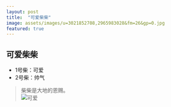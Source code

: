 ```yaml
---
layout: post
title:  "可爱柴柴"
image: assets/images/u=3021852708,2965983028&fm=26&gp=0.jpg
featured: true
---
```


## 可爱柴柴
* 1号柴：可爱
* 2号柴：帅气
> 柴柴是大地的恩赐。  
![可爱](..assets/images/u=2108486304,1347040462&fm=26&gp=0.jpg)
